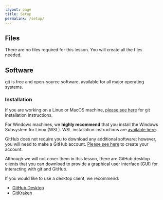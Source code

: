 ```yaml
---
layout: page
title: Setup
permalink: /setup/
---
```

## Files

There are no files required for this lesson. You will create all the files needed.

## Software

git is free and open-source software, available for all major operating systems.

### Installation

If you are working on a Linux or MacOS machine,
[please see here](https://git-scm.com/book/en/v2/Getting-Started-Installing-Git) for git installation instructions.

For Windows machines, we **highly recommend** that you install the Windows Subsystem for Linux (WSL).
WSL installation instructions are [available here](https://docs.microsoft.com/en-us/windows/wsl/install).

GitHub does not require you to download any additional software;
however, you will need to make a GitHub account.
[Please see here](https://github.com/join) to create your account.

Although we will not cover them in this lesson, there are
GitHub desktop clients that you can download to provide a
graphical user interface (GUI) for interacting with git and GitHub.

If you would like to use a desktop client, we recommend:

- [GitHub Desktop](https://desktop.github.com/)
- [GitKraken](https://www.gitkraken.com/)
